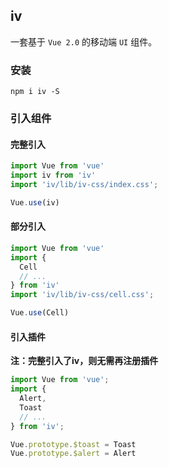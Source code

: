 ## iv

一套基于 `Vue 2.0` 的移动端 `UI` 组件。

### 安装

```shell
npm i iv -S
```

### 引入组件

#### 完整引入

```javascript
import Vue from 'vue'
import iv from 'iv'
import 'iv/lib/iv-css/index.css';

Vue.use(iv)
```

#### 部分引入

```javascript
import Vue from 'vue'
import {
  Cell
  // ...
} from 'iv'
import 'iv/lib/iv-css/cell.css';

Vue.use(Cell)
```

#### 引入插件

**注：完整引入了iv，则无需再注册插件**

```javascript
import Vue from 'vue';
import {
  Alert,
  Toast
  // ...
} from 'iv';

Vue.prototype.$toast = Toast
Vue.prototype.$alert = Alert
```
